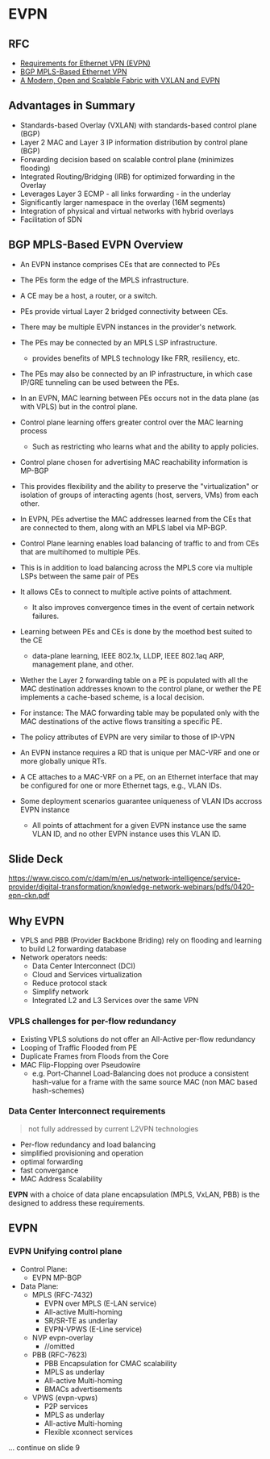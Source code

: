 # EVPN

## RFC

* [Requirements for Ethernet VPN (EVPN)](https://tools.ietf.org/html/rfc7209)
* [BGP MPLS-Based Ethernet VPN](https://tools.ietf.org/html/rfc7432)
* [A Modern, Open and Scalable Fabric with VXLAN and EVPN](https://www.cisco.com/c/dam/en/us/td/docs/switches/datacenter/nexus9000/sw/vxlan_evpn/VXLAN_EVPN.pdf)

## Advantages in Summary

- Standards-based Overlay (VXLAN) with standards-based control plane (BGP)
- Layer 2 MAC and Layer 3 IP information distribution by control plane (BGP)
- Forwarding decision based on scalable control plane (minimizes flooding)
- Integrated Routing/Bridging (IRB) for optimized forwarding in the Overlay
- Leverages Layer 3 ECMP - all links forwarding - in the underlay
- Significantly larger namespace in the overlay (16M segments)
- Integration of physical and virtual networks with hybrid overlays
- Facilitation of SDN

## BGP MPLS-Based EVPN Overview

- An EVPN instance comprises CEs that are connected to PEs
- The PEs form the edge of the MPLS infrastructure.
- A CE may be a host, a router, or a switch.
- PEs provide virtual Layer 2 bridged connectivity between CEs.
- There may be multiple EVPN instances in the provider's network.

- The PEs may be connected by an MPLS LSP infrastructure.
  - provides benefits of MPLS technology like FRR, resiliency, etc.
- The PEs may also be connected by an IP infrastructure, in which case IP/GRE
  tunneling can be used between the PEs.

- In an EVPN, MAC learning between PEs occurs not in the data plane (as with
  VPLS) but in the control plane.
- Control plane learning offers greater control over the MAC learning process
  - Such as restricting who learns what and the ability to apply policies.
- Control plane chosen for advertising MAC reachability information is MP-BGP
- This provides flexibility and the ability to preserve the "virtualization" 
  or isolation of groups of interacting agents (host, servers, VMs) from each 
  other.
- In EVPN, PEs advertise the MAC addresses learned from the CEs that are 
  connected to them, along with an MPLS label via MP-BGP.
- Control Plane learning enables load balancing of traffic to and from CEs that
  are multihomed to multiple PEs.
- This is in addition to load balancing across the MPLS core via multiple LSPs
  between the same pair of PEs
- It allows CEs to connect to multiple active points of attachment.
  - It also improves convergence times in the event of certain network failures.
  
- Learning between PEs and CEs is done by the moethod best suited to the CE
  - data-plane learning, IEEE 802.1x, LLDP, IEEE 802.1aq ARP, management plane,
    and other.

- Wether the Layer 2 forwarding table on a PE is populated with all the MAC
  destination addresses known to the control plane, or wether the PE implements 
  a cache-based scheme, is a local decision.
- For instance: The MAC forwarding table may be populated only with the
  MAC destinations of the active flows transiting a specific PE.
- The policy attributes of EVPN are very similar to those of IP-VPN
- An EVPN instance requires a RD that is unique per MAC-VRF and one or more 
  globally unique RTs.
- A CE attaches to a MAC-VRF on a PE, on an Ethernet interface that may be 
  configured for one or more Ethernet tags, e.g., VLAN IDs.
- Some deployment scenarios guarantee uniqueness of VLAN IDs accross EVPN instance
  - All points of attachment for a given EVPN instance use the same VLAN ID, 
    and no other EVPN instance uses this VLAN ID.
    
## Slide Deck

https://www.cisco.com/c/dam/m/en_us/network-intelligence/service-provider/digital-transformation/knowledge-network-webinars/pdfs/0420-epn-ckn.pdf

## Why EVPN

- VPLS and PBB (Provider Backbone Briding) rely on flooding and learning to build L2 forwarding database
- Network operators needs:
  - Data Center Interconnect (DCI)
  - Cloud and Services virtualization
  - Reduce protocol stack 
  - Simplify network
  - Integrated L2 and L3 Services over the same VPN

### VPLS challenges for per-flow redundancy

- Existing VPLS solutions do not offer an All-Active per-flow redundancy
- Looping of Traffic Flooded from PE
- Duplicate Frames from Floods from the Core
- MAC Flip-Flopping over Pseudowire
  - e.g. Port-Channel Load-Balancing does not produce a consistent hash-value for a frame with the same source MAC (non MAC based hash-schemes)

### Data Center Interconnect requirements

> not fully addressed by current L2VPN technologies

- Per-flow redundancy and load balancing
- simplified provisioning and operation
- optimal forwarding
- fast convergance
- MAC Address Scalability

**EVPN** with a choice of data plane encapsulation (MPLS, VxLAN, PBB) is the designed to address these requirements.

## EVPN

### EVPN Unifying control plane

- Control Plane: 
  - EVPN MP-BGP
- Data Plane:
  - MPLS (RFC-7432)
    - EVPN over MPLS (E-LAN service)
    - All-active Multi-homing
    - SR/SR-TE as underlay
    - EVPN-VPWS (E-Line service)
  - NVP evpn-overlay
    - //omitted
  - PBB (RFC-7623)
    - PBB Encapsulation for CMAC scalability
    - MPLS as underlay
    - All-active Multi-homing
    - BMACs advertisements  
  - VPWS (evpn-vpws)
    - P2P services
    - MPLS as underlay
    - All-active Multi-homing
    - Flexible xconnect services

... continue on slide 9
